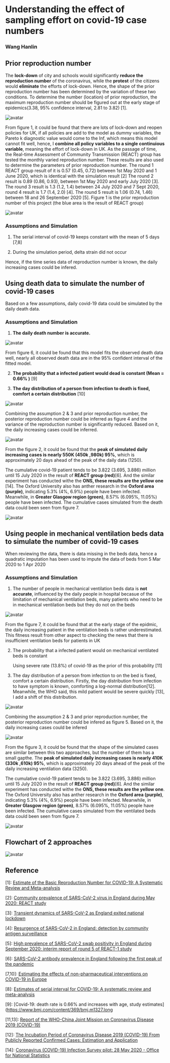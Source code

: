 # Understanding the effect of sampling effort on covid-19 case numbers

### Wang Hanlin

## Prior reproduction number

The **lock-down** of city and schools would significantly **reduce the reproduction number** of the coronavirus, while the **protest** of the citizens would **eliminate** the efforts of lock-down. Hence, the shape of the prior reproduction number has been determined by the variation of these two conditions. To determine the number (location) of prior reproduction, the maximum reproduction number should be figured out at the early stage of epidemics(3.38, 95% confidence interval, 2.81 to 3.82) [1]. 

![avatar](/chart/timeline.png)

From figure 1, it could be found that there are lots of lock-down and reopen policies for UK, if all policies are add to the model as dummy variables, the Pareto k diagnostic value would come to the Inf, which means this model cannot fit well, hence, I **combine all policy variables to a single continuious variable**, meaning the effort of lock-down in UK. As the passage of time, the Real-time Assessment of Community Transmission (REACT) group has tested the monthly varied reproduction number. These results are also used to determine the parameters of prior reproduction number. The round 1 REACT group result of it is 0.57 (0.45, 0.72) between 1st May 2020 and 1 June 2020, which is identical with the simulation result [2] The round 2 result is 0.89 (0.86, 0.93), between 1st May 2020 and early July 2020 [3]. The round 3 result is 1.3 (1.2, 1.4) between 24 July 2020 and 7 Sept 2020, round 4 result is 1.7 (1.4, 2.0) [4]. The round 5 result is 1.06 (0.74, 1.46) between 18 and 26 September 2020 [5]. Figure 1 is the prior reproduction number of this project (the blue area is the result of REACT group)

![avatar](/chart/chart/chart_01.png)

### Assumptions and Simulation

1. The serial interval of covid-19 keeps constant with the mean of 5 days [7,8]

2. During the simulation period, delta strain did not occur

Hence, if the time series data of reproduction number is known, the daily increasing cases could be infered.

## Using death data to simulate the number of covid-19 cases

Based on a few assumptions, daily covid-19 data could be simulated by the daily death data.

### Assumptions and Simulation

1. **The daily death number is accurate.**

![avatar](/chart/chart/chart_02.png)

From figure 6, it could be found that this model fits the observed death data well, nearly all observed death data are in the 95% confident interval of the fitted model. 

2. **The probability that a infected patient would dead is constant (Mean = 0.66% )** [9]

3. **The day distribution of a person from infection to death is fixed, comfort a certain distribution** [10]

![avatar](/chart/chart/chart_04.png)

Combining the assumption 2 & 3 and prior reproduction number, the posterior reproduction number could be inferred as figure 4 and the variance of the reproduction number is significantly reduced. Based on it, the daily increasing cases could be inferred.

![avatar](/chart/chart/chart_03.png)

From the figure 2, it could be found that the **peak of simulated daily increasing cases is nearly 550K (450k ,980k) 95%**, which is approximately 20 days ahead of the peak of the daily data (1250). 

The cumulative covid-19 patient tends to be 3.822 (3.695, 3.886) million until 15 July 2020 in the result of **REACT group (red)**[6].  And the similar experiment has conducted withe the **ONS, these results are the yellow one** [14]. The Oxford University also has anther research in the **Oxford area (purple)**, indicating 5.3% (4%, 6.9%)  people have been infected. Meanwhile, in **Greater Glasgow region (green)**, 8.57% (6.095%, 11.05%) people have been infected. The cumulative cases simulated from the death data could been seen from figure 7.

![avatar](/chart/chart/chart_08.png)

## Using people in mechanical ventilation beds data to simulate the number of covid-19 cases

When reviewing the data, there is data missing in the beds data, hence a quadratic imputation has been used to impute the data of beds from 5 Mar 2020 to 1 Apr 2020

### Assumptions and Simulation

1. The number of people in mechanical ventilation beds data is **not accurate**, influenced by the daily people in hospital becasue of the limitation of mechanical ventilation beds, many patients who need to be in mechanical ventilation beds but they do not on the beds

![avatar](/chart/chart/chart_05.png)

From the figure 7, it could be found that at the early stage of the epidmic, the daily increasing patient in the ventilation beds is rather underestimated. This fitness result from other aspect to checking the news that there is insufficient ventilation beds for patients in UK

2. The probability that a infected patient would on mechanical ventilated beds is constant

    Using severe rate (13.8%) of covid-19 as the prior of this probability  [11] 
    
3. The day distribution of a person from infection to on the bed is fixed, comfort a certain distribution. Firstly, the day distribution from infection to have symptom is known, comforting a log-normal distribution[12]. Meanwhile, the WHO said, this mild patient would be severe quickly [13], I add a shift of this distribution. 

![avatar](/chart/chart/chart_06.png)

Combining the assumption 2 & 3 and prior reproduction number, the posterior reproduction number could be infered as figure 5. Based on it, the daily increasing cases could be infered

![avatar](/chart/chart/chart_07.png)

From the figure 3, it could be found that the shape of the simulated cases are similar between this two approaches, but the number of them has a small gapthe. The **peak of simulated daily increasing cases is nearly 410K (330k ,610k) 95%**, which is approximately 20 days ahead of the peak of the daily increasing ventilation data (3250). 

The cumulative covid-19 patient tends to be 3.822 (3.695, 3.886) million until 15 July 2020 in the result of **REACT group (red)**[6].  And the similar experiment has conducted withe the **ONS, these results are the yellow one**. The Oxford University also has anther research in the **Oxford area (purple)**, indicating 5.3% (4%, 6.9%)  people have been infected. Meanwhile, in **Greater Glasgow region (green)**, 8.57% (6.095%, 11.05%) people have been infected. The cumulative cases simulated from the ventilated beds data could been seen from figure 7.

![avatar](/chart/chart/chart_09.png)

## Flowchart of 2 approaches

![avatar](/chart/flowchart.png)

## Reference

[1]: [Estimate of the Basic Reproduction Number for COVID-19: A Systematic Review and Meta-analysis](https://www.ncbi.nlm.nih.gov/pmc/articles/PMC7280807) 

[2]: [Community prevalence of SARS-CoV-2 virus in England during May 2020: REACT study](https://spiral.imperial.ac.uk/handle/10044/1/83637) 

[3]: [Transient dynamics of SARS-CoV-2 as England exited national lockdown](https://spiral.imperial.ac.uk/handle/10044/1/83632) 

[4]: [Resurgence of SARS-CoV-2 in England: detection by community antigen surveillance](https://spiral.imperial.ac.uk/handle/10044/1/83635) 

[5]: [High prevalence of SARS-CoV-2 swab positivity in England during September 2020: interim report of round 5 of REACT-1 study](https://spiral.imperial.ac.uk/handle/10044/1/83691) 

[6]: [SARS-CoV-2 antibody prevalence in England following the first peak of the pandemic](https://www.nature.com/articles/s41467-021-21237-w) 

[7,10]: [Estimating the effects of non-pharmaceutical interventions on COVID-19 in Europe](https://www.nature.com/articles/s41586-020-2405-7) 

[8]: [Estimates of serial interval for COVID-19: A systematic review and meta-analysis](https://www.sciencedirect.com/science/article/pii/S2213398420301895) 

[9]: [Covid-19: death rate is 0.66% and increases with age, study estimates](https://www.bmj.com/content/369/bmj.m1327.long 

[11,13]: [Report of the WHO-China Joint Mission on Coronavirus Disease 2019 (COVID-19)](https://www.who.int/publications/i/item/report-of-the-who-china-joint-mission-on-coronavirus-disease-2019-(covid-19))   

[12]: [The Incubation Period of Coronavirus Disease 2019 (COVID-19) From Publicly Reported Confirmed Cases: Estimation and Application](https://www.acpjournals.org/doi/full/10.7326/M20-0504)    

[14]: [Coronavirus (COVID-19) Infection Survey pilot: 28 May 2020 - Office for National Statistics](https://www.ons.gov.uk/peoplepopulationandcommunity/healthandsocialcare/conditionsanddiseases/bulletins/coronaviruscovid19infectionsurveypilot/28may2020)  
